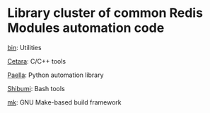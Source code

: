 # Library cluster of common Redis Modules automation code

[bin](docs/bin.md): Utilities

[Cetara](docs/cetara.md): C/C++ tools

[Paella](docs/paella.md): Python automation library

[Shibumi](docs/shibumi.md): Bash tools

[mk](docs/mk.md): GNU Make-based build framework

